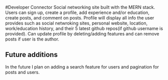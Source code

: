 #Developer Connector
Social networking site built with the MERN stack. Users can sign up, create a profile, add experience and/or education, create posts, and comment on posts. Profile will display all info the user provides such as social netwroking sites, personal website, location, work/education history, and their 5 latest github repos(if github username is provided). Can update profile by deleting/adding features and can remove posts if user is the author.

## Future additions

In the future I plan on adding a search feature for users and pagination for posts and users.
